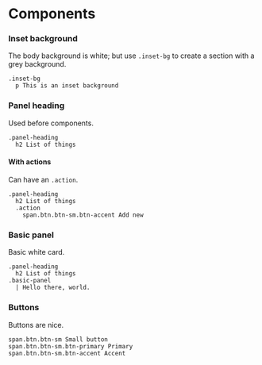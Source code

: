 # Components

### Inset background

The body background is white; but use `.inset-bg` to create a section with a grey background.

```example.jade
.inset-bg
  p This is an inset background
```

### Panel heading

Used before components.

```example.jade
.panel-heading
  h2 List of things
```

#### With actions
Can have an `.action`.

```example.jade
.panel-heading
  h2 List of things
  .action
    span.btn.btn-sm.btn-accent Add new
```

### Basic panel

Basic white card.

```example.jade
.panel-heading
  h2 List of things
.basic-panel
  | Hello there, world.
```

### Buttons

Buttons are nice.

```example.jade
span.btn.btn-sm Small button
span.btn.btn-sm.btn-primary Primary
span.btn.btn-sm.btn-accent Accent
```
